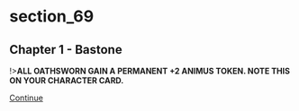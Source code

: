 
# section_69

## Chapter 1 - Bastone

!>**ALL OATHSWORN GAIN A PERMANENT +2 ANIMUS TOKEN. NOTE THIS ON YOUR CHARACTER CARD.**

[Continue](output/chapter1/section_60.md)


